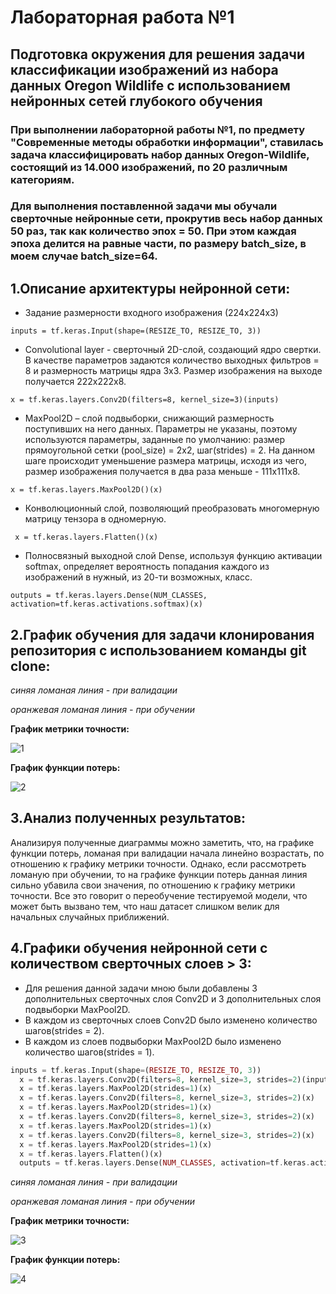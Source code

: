 Лабораторная работа №1
====================
Подготовка окружения для решения задачи классификации изображений из набора данных Oregon Wildlife с использованием нейронных сетей глубокого обучения
---------
### При выполнении лабораторной работы №1, по предмету "Современные методы обработки информации", ставилась задача классифицировать набор данных Oregon-Wildlife, состоящий из 14.000 изображений, по 20 различным категориям.
### Для выполнения поставленной задачи мы обучали сверточные нейронные сети, прокрутив весь набор данных 50 раз, так как количество эпох = 50. При этом каждая эпоха делится на равные части, по размеру batch_size, в моем случае batch_size=64.

1.Описание архитектуры нейронной сети:
-----------
* Задание размерности входного изображения (224х224х3)

```inputs = tf.keras.Input(shape=(RESIZE_TO, RESIZE_TO, 3))```
*  Convolutional layer - сверточный 2D-слой, создающий ядро свертки. В качестве параметров задаются количество выходных фильтров = 8 и размерность матрицы ядра 3х3. Размер изображения на выходе получается 222x222x8.

```x = tf.keras.layers.Conv2D(filters=8, kernel_size=3)(inputs)```
* MaxPool2D – слой подвыборки, снижающий размерность поступивших на него данных. Параметры не указаны, поэтому используются параметры, заданные по умолчанию: размер прямоугольной сетки (pool_size) = 2х2, шаг(strides) = 2. На данном шаге происходит уменьшение размера матрицы, исходя из чего, размер изображения получается в два раза меньше - 111х111х8.

```x = tf.keras.layers.MaxPool2D()(x)```
* Конволюционный слой, позволяющий преобразовать многомерную матрицу тензора в одномерную.

``` x = tf.keras.layers.Flatten()(x)```

* Полносвязный выходной слой Dense, используя функцию активации softmax, определяет вероятность попадания каждого из изображений в нужный, из 20-ти возможных, класс.

```outputs = tf.keras.layers.Dense(NUM_CLASSES, activation=tf.keras.activations.softmax)(x)```

2.График обучения для задачи клонирования репозитория с использованием команды git clone:
---------
*синяя ломаная линия - при валидации*

*оранжевая ломаная линия - при обучении*

**График метрики точности:**

![1](https://user-images.githubusercontent.com/59210216/110445765-81d90080-80cf-11eb-8aa6-aad20e6b97af.jpg)

**График функции потерь:**

![2](https://user-images.githubusercontent.com/59210216/110445885-a46b1980-80cf-11eb-87ad-00d3c02b43c2.jpg)

3.Анализ полученных результатов:
-------
Анализируя полученные диаграммы можно заметить, что, на графике функции потерь, ломаная при валидации начала линейно возрастать, по отношению к графику метрики точности. Однако, если рассмотреть ломаную при обучении, то на графике функции потерь данная линия сильно убавила свои значения, по отношению к графику метрики точности. Все это говорит о переобучение тестируемой модели, что может быть вызвано тем, что наш датасет слишком велик для начальных случайных приближений.

4.Графики обучения нейронной сети с количеством сверточных слоев > 3:
------
* Для решения данной задачи мною были добавлены 3 дополнительных сверточных слоя Conv2D и 3 дополнительных слоя подвыборки MaxPool2D.
* В каждом из сверточных слоев Conv2D было изменено количество шагов(strides = 2).
* В каждом из слоев подвыборки MaxPool2D было изменено количество шагов(strides = 1).
```php
inputs = tf.keras.Input(shape=(RESIZE_TO, RESIZE_TO, 3))
  x = tf.keras.layers.Conv2D(filters=8, kernel_size=3, strides=2)(inputs)
  x = tf.keras.layers.MaxPool2D(strides=1)(x)
  x = tf.keras.layers.Conv2D(filters=8, kernel_size=3, strides=2)(x)
  x = tf.keras.layers.MaxPool2D(strides=1)(x)
  x = tf.keras.layers.Conv2D(filters=8, kernel_size=3, strides=2)(x)
  x = tf.keras.layers.MaxPool2D(strides=1)(x)
  x = tf.keras.layers.Conv2D(filters=8, kernel_size=3, strides=2)(x)
  x = tf.keras.layers.MaxPool2D(strides=1)(x)
  x = tf.keras.layers.Flatten()(x)
  outputs = tf.keras.layers.Dense(NUM_CLASSES, activation=tf.keras.activations.softmax)(x)
  ```
*синяя ломаная линия - при валидации*

*оранжевая ломаная линия - при обучении*

**График метрики точности:**

  ![3](https://user-images.githubusercontent.com/59210216/110455036-011f0200-80d9-11eb-8e63-43791fa5209a.jpg)
  
**График функции потерь:**

  ![4](https://user-images.githubusercontent.com/59210216/110455050-05e3b600-80d9-11eb-9302-72c286e11847.jpg)



  
